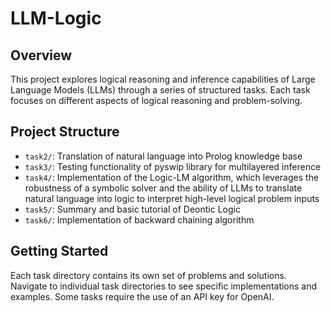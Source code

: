 # LLM-Logic

## Overview
This project explores logical reasoning and inference capabilities of Large Language Models (LLMs) through a series of structured tasks. Each task focuses on different aspects of logical reasoning and problem-solving.

## Project Structure
- `task2/`: Translation of natural language into Prolog knowledge base
- `task3/`: Testing functionality of pyswip library for multilayered inference
- `task4/`: Implementation of the Logic-LM algorithm, which leverages the robustness of a symbolic solver and the ability of LLMs to translate natural language into logic to interpret high-level logical problem inputs
- `task5/`: Summary and basic tutorial of Deontic Logic
- `task6/`: Implementation of backward chaining algorithm

## Getting Started
Each task directory contains its own set of problems and solutions. Navigate to individual task directories to see specific implementations and examples. Some tasks require the use of an API key for OpenAI. 